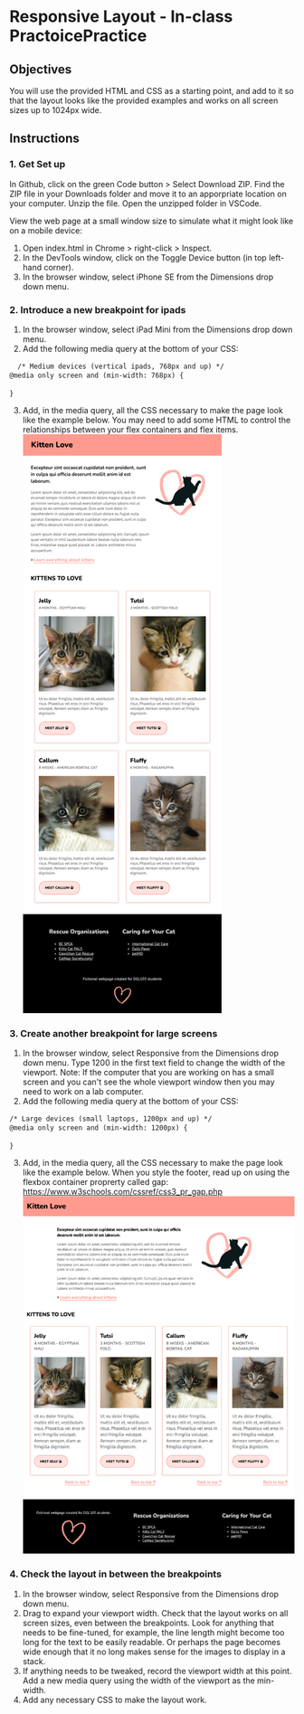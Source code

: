 # Responsive Layout - In-class PractoicePractice

## Objectives
You will use the provided HTML and CSS as a starting point, and add to it so that the layout looks like the provided examples and works on all screen sizes up to 1024px wide.

## Instructions

### 1. Get Set up
In Github, click on the green Code button > Select Download ZIP. Find the ZIP file in your Downloads folder and move it to an apporpriate location on your computer. Unzip the file. Open the unzipped folder in VSCode.

View the web page at a small window size to simulate what it might look like on a mobile device: 
  1. Open index.html in Chrome > right-click > Inspect. 
  2. In the DevTools window, click on the Toggle Device button (in top left-hand corner).
  3. In the browser window, select iPhone SE from the Dimensions drop down menu.

### 2. Introduce a new breakpoint for ipads
  1. In the browser window, select iPad Mini from the Dimensions drop down menu.
  2. Add the following media query at the bottom of your CSS:
```
  /* Medium devices (vertical ipads, 768px and up) */
@media only screen and (min-width: 768px) {

}
```
  3. Add, in the media query, all the CSS necessary to make the page look like the example below. You may need to add some HTML to control the relationships between your flex containers and flex items.<br>
  ![Image of ipad webpage](images/ipad.png)

### 3. Create another breakpoint for large screens
  1. In the browser window, select Responsive from the Dimensions drop down menu. Type 1200 in the first text field to change the width of the viewport.
  Note: If the computer that you are working on has a small screen and you can't see the whole viewport window then you may need to work on a lab computer.
  2. Add the following media query at the bottom of your CSS:
```
/* Large devices (small laptops, 1200px and up) */
@media only screen and (min-width: 1200px) {

}
```
  3. Add, in the media query, all the CSS necessary to make the page look like the example below. When you style the footer, read up on using the flexbox container proprerty called gap: https://www.w3schools.com/cssref/css3_pr_gap.php<br>
  ![Image of desktop webpage](images/desktop.png)

### 4. Check the layout in between the breakpoints
  1. In the browser window, select Responsive from the Dimensions drop down menu.
  2. Drag to expand your viewport width. Check that the layout works on all screen sizes, even between the breakpoints. Look for anything that needs to be fine-tuned, for example, the line length might become too long for the text to be easily readable. Or perhaps the page becomes wide enough that it no long makes sense for the images to display in a stack.
  3. If anything needs to be tweaked, record the viewport width at this point. Add a new media query using the width of the viewport as the min-width.
  4. Add any necessary CSS to make the layout work.

